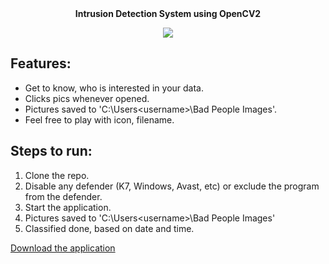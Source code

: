 
<div align="center">
  <b align="center", font-size=200px> Intrusion Detection System using OpenCV2</b>
  <p></p>
  <img src="https://github.com/Jaspermusic/Intrusion-Detection-System/assets/98389752/4f16af20-952c-4f19-b0bf-378cfecaad68" />
</div>
<!-- ![4176932](https://github.com/Jaspermusic/Intrusion-Detection-System/assets/98389752/4f16af20-952c-4f19-b0bf-378cfecaad68) -->


## Features:
 - Get to know, who is interested in your data.
 - Clicks pics whenever opened.
 - Pictures saved to 'C:\Users\<username>\Bad People Images'.
 - Feel free to play with icon, filename.

## Steps to run:
1.  Clone the repo. 
2.  Disable any defender (K7, Windows, Avast, etc) or
     exclude the program from the defender.
3.  Start the application.
4.  Pictures saved to  'C:\Users\<username>\Bad People Images'
5.  Classified done, based on date and time.


[Download the application](https://drive.google.com/file/d/1pFJfOz6y3MpbyQ4ZCCmvDUopQYWPPP5c/view?usp=share_link)
